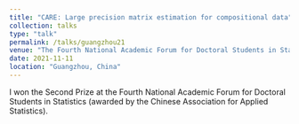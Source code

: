 ```yaml
---
title: "CARE: Large precision matrix estimation for compositional data"
collection: talks
type: "talk"
permalink: /talks/guangzhou21
venue: "The Fourth National Academic Forum for Doctoral Students in Statistics"
date: 2021-11-11
location: "Guangzhou, China"
---
```

I won the Second Prize at the Fourth National Academic Forum for Doctoral Students in Statistics (awarded by the Chinese Association for Applied Statistics). 
